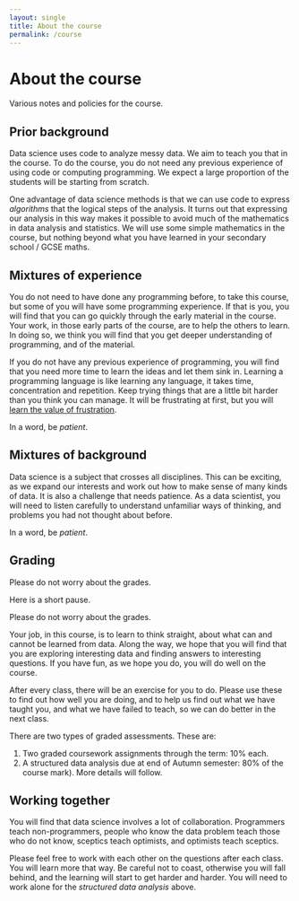 ```yaml
---
layout: single
title: About the course
permalink: /course
---
```


# About the course

Various notes and policies for the course.

## Prior background

Data science uses code to analyze messy data.  We aim to teach you that in the
course.  To do the course, you do not need any previous experience of using
code or computing programming.  We expect a large proportion of the students
will be starting from scratch.

One advantage of data science methods is that we can use code to express
*algorithms* that the logical steps of the analysis.  It turns out that
expressing our analysis in this way makes it possible to avoid much of the
mathematics in data analysis and statistics.  We will use some simple
mathematics in the course, but nothing beyond what you have learned in your
secondary school / GCSE maths.

## Mixtures of experience

You do not need to have done any programming before, to take this course, but
some of you will have some programming experience.  If that is you, you will
find that you can go quickly through the early material in the course.  Your
work, in those early parts of the course, are to help the others to learn.  In
doing so, we think you will find that you get deeper understanding of
programming, and of the material.

If you do not have any previous experience of programming, you will find that
you need more time to learn the ideas and let them sink in.  Learning a
programming language is like learning any language, it takes time,
concentration and repetition.   Keep trying things that are a little bit
harder than you think you can manage.  It will be frustrating at first, but
you will [learn the value of
frustration](https://www.youtube.com/watch?v=JxwxefRAu70&feature=youtu.be&t=1803).

In a word, be *patient*.

## Mixtures of background

Data science is a subject that crosses all disciplines.  This can be exciting,
as we expand our interests and work out how to make sense of many kinds of
data.  It is also a challenge that needs patience.  As a data scientist, you
will need to listen carefully to understand unfamiliar ways of thinking, and
problems you had not thought about before.

In a word, be *patient*.

## Grading

Please do not worry about the grades.

Here is a short pause.

Please do not worry about the grades.

Your job, in this course, is to learn to think straight, about what can and
cannot be learned from data.  Along the way, we hope that you will find that
you are exploring interesting data and finding answers to interesting
questions.  If you have fun, as we hope you do, you will do well on the
course.

After every class, there will be an exercise for you to do.   Please use these
to find out how well you are doing, and to help us find out what we have
taught you, and what we have failed to teach, so we can do better in the next
class.

There are two types of graded assessments.  These are:

1. Two graded coursework assignments through the term: 10% each.
1. A structured data analysis due at end of Autumn semester: 80% of the course
   mark).  More details will follow.

## Working together

You will find that data science involves a lot of collaboration.  Programmers
teach non-programmers, people who know the data problem teach those who do not
know, sceptics teach optimists, and optimists teach sceptics.

Please feel free to work with each other on the questions after each class.
You will learn more that way.  Be careful not to coast, otherwise you will
fall behind, and the learning will start to get harder and harder.  You will
need to work alone for the *structured data analysis* above.
